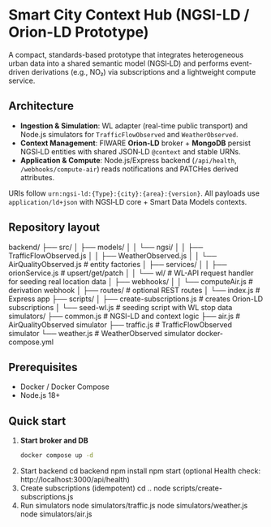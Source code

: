 # Smart City Context Hub (NGSI-LD / Orion-LD Prototype)

A compact, standards-based prototype that integrates heterogeneous urban data into a shared semantic model (NGSI‑LD) and performs event-driven derivations (e.g., NO₂) via subscriptions and a lightweight compute service.

## Architecture

- **Ingestion & Simulation**: WL adapter (real-time public transport) and Node.js simulators for `TrafficFlowObserved` and `WeatherObserved`.
- **Context Management**: FIWARE **Orion‑LD** broker + **MongoDB** persist NGSI‑LD entities with shared JSON‑LD `@context` and stable URNs.
- **Application & Compute**: Node.js/Express backend (`/api/health`, `/webhooks/compute-air`) reads notifications and PATCHes derived attributes.

URIs follow `urn:ngsi-ld:{Type}:{city}:{area}:{version}`. All payloads use `application/ld+json` with NGSI‑LD core + Smart Data Models contexts.

## Repository layout
backend/
├── src/
│   ├── models/
│   │   └── ngsi/
│   │       ├── TrafficFlowObserved.js
│   │       ├── WeatherObserved.js
│   │       └── AirQualityObserved.js   # entity factories
│   ├── services/
│   │   ├── orionService.js             # upsert/get/patch
│   │   └── wl/                         # WL-API request handler for seeding real location data
│   ├── webhooks/
│   │   └── computeAir.js               # derivation webhook
│   ├── routes/                         # optional REST routes
│   └── index.js                        # Express app
├── scripts/
│   ├── create-subscriptions.js         # creates Orion-LD subscriptions
│   └── seed-wl.js                      # seeding script with WL stop data
simulators/
├── common.js                           # NGSI-LD and context logic
├── air.js                              # AirQualityObserved simulator
├── traffic.js                          # TrafficFlowObserved simulator
└── weather.js                          # WeatherObserved simulator
docker-compose.yml


## Prerequisites

- Docker / Docker Compose
- Node.js 18+


## Quick start

1. **Start broker and DB**
   ```bash
   docker compose up -d
2. Start backend
    cd backend
    npm install
    npm start
    (optional Health check: http://localhost:3000/api/health)
3. Create subscriptions (idempotent)
    cd ..
    node scripts/create-subscriptions.js
4. Run simulators
    node simulators/traffic.js
    node simulators/weather.js
    node simulators/air.js
